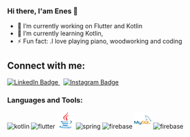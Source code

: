 ### Hi there, I'am Enes 👋

- 🔭 I’m currently working on Flutter and Kotlin
- 🌱 I’m currently learning Kotlin,
- ⚡ Fun fact: .I love playing piano, woodworking and coding

## Connect with me:

  <div id="badges">
  <a href="https://www.linkedin.com/in/enes-algan-69248b221/">
    <img src="https://cdn-icons-png.flaticon.com/512/145/145807.png" height="35" alt="LinkedIn Badge"/>
  </a>&nbsp
  
  <a href="https://www.instagram.com/enes_algan76/">
    <img src="https://cdn-icons-png.flaticon.com/512/2111/2111463.png" height="35" alt="Instagram Badge"/>
  </a>
</div>



<h3 align="left">Languages and Tools:</h3>
<p align="left"> 
  <img src="https://www.svgrepo.com/show/353980/kotlin.svg" alt="kotlin" width="40" /> 
  <img src="https://www.vectorlogo.zone/logos/flutterio/flutterio-icon.svg" alt="flutter" width="40" /> 
  <img src="https://raw.githubusercontent.com/devicons/devicon/master/icons/java/java-original.svg" alt="java" width="40" /> 
  <img src="https://i0.wp.com/indiciatraining.com/wp-content/uploads/2020/05/spring-boot-logo.png?fit=800%2C718&ssl=1" alt="spring" width="40" />
  <img src="https://cdn.iconscout.com/icon/free/png-256/free-amazon-aws-3628617-3029842.png" alt="firebase" width="40" />
  <img src="https://raw.githubusercontent.com/devicons/devicon/master/icons/mysql/mysql-original-wordmark.svg" alt="mysql" width="40" /> 
  <img src="https://www.vectorlogo.zone/logos/firebase/firebase-icon.svg" alt="firebase" width="40" /> 
</p>





